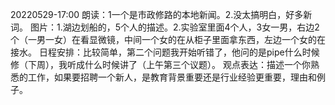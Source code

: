20220529-17:00
朗读：1一个是市政修路的本地新闻。2.没太搞明白，好多新词。
图片：1.湖边划船的，5个人的描述。2.实验室里面4个人，3女一男，右边2个（一男一女）在看显微镜，中间一个女的在从柜子里面拿东西，左边一个女的在接水。
日程安排：比较简单，第二个问题我开始听错了，他问的是pipe什么时候修（下周），我听成什么时候讲了（上午第三个议题）。
观点表达：描述一个你熟悉的工作，如果要招聘一个新人，是教育背景重要还是行业经验更重要，理由和例子。
